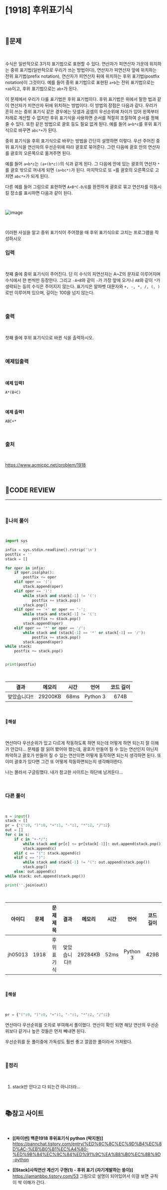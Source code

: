 # [1918] 후위표기식

<br/>

## **📝문제**

<br/>

수식은 일반적으로 3가지 표기법으로 표현할 수 있다. 연산자가 피연산자 가운데 위치하는 중위 표기법(일반적으로 우리가 쓰는 방법이다), 연산자가 피연산자 앞에 위치하는 전위 표기법(prefix notation), 연산자가 피연산자 뒤에 위치하는 후위 표기법(postfix notation)이 그것이다. 예를 들어 중위 표기법으로 표현된 `a+b`는 전위 표기법으로는 `+ab`이고, 후위 표기법으로는 `ab+`가 된다.

이 문제에서 우리가 다룰 표기법은 후위 표기법이다. 후위 표기법은 위에서 말한 법과 같이 연산자가 피연산자 뒤에 위치하는 방법이다. 이 방법의 장점은 다음과 같다. 우리가 흔히 쓰는 중위 표기식 같은 경우에는 덧셈과 곱셈의 우선순위에 차이가 있어 왼쪽부터 차례로 계산할 수 없지만 후위 표기식을 사용하면 순서를 적절히 조절하여 순서를 정해줄 수 있다. 또한 같은 방법으로 괄호 등도 필요 없게 된다. 예를 들어 `a+b*c`를 후위 표기식으로 바꾸면 `abc*+`가 된다.

중위 표기식을 후위 표기식으로 바꾸는 방법을 간단히 설명하면 이렇다. 우선 주어진 중위 표기식을 연산자의 우선순위에 따라 괄호로 묶어준다. 그런 다음에 괄호 안의 연산자를 괄호의 오른쪽으로 옮겨주면 된다.

예를 들어 `a+b*c`는 `(a+(b*c))`의 식과 같게 된다. 그 다음에 안에 있는 괄호의 연산자 `*`를 괄호 밖으로 꺼내게 되면 `(a+bc*)`가 된다. 마지막으로 또 `+`를 괄호의 오른쪽으로 고치면 `abc*+`가 되게 된다.

다른 예를 들어 그림으로 표현하면 `A+B*C-D/E`를 완전하게 괄호로 묶고 연산자를 이동시킬 장소를 표시하면 다음과 같이 된다.

<br/>

![image](https://www.acmicpc.net/JudgeOnline/upload/201007/4.png)

<br/>

이러한 사실을 알고 중위 표기식이 주어졌을 때 후위 표기식으로 고치는 프로그램을 작성하시오

### **입력**

<br/>

첫째 줄에 중위 표기식이 주어진다. 단 이 수식의 피연산자는 A~Z의 문자로 이루어지며 수식에서 한 번씩만 등장한다. 그리고 `-A+B`와 같이 `-`가 가장 앞에 오거나 `AB`와 같이 `*`가 생략되는 등의 수식은 주어지지 않는다. 표기식은 알파벳 대문자와 `+, -, *, /, (, )`로만 이루어져 있으며, 길이는 100을 넘지 않는다.

<br/>

### **출력**

<br/>

첫째 줄에 후위 표기식으로 바뀐 식을 출력하시오.

<br/>

### **예제입출력**

<br/>

**예제 입력1**

```
A*(B+C)
```

<br/>

**예제 출력1**

```
ABC+*
```

<br/>

### **출처**

<br/>

https://www.acmicpc.net/problem/1918

<br/>

## **🧐CODE REVIEW**
***

<br/>

### **🧾나의 풀이**

<br/>

```python
import sys

infix = sys.stdin.readline().rstrip('\n')
postfix = ''
stack = []

for oper in infix:
    if oper.isalpha():
        postfix += oper
    elif oper == '(':
        stack.append(oper)
    elif oper == ')':
        while stack and stack[-1] != '(':
            postfix += stack.pop()
        stack.pop()
    elif oper == '+' or oper == '-':
        while stack and stack[-1] != '(':
            postfix += stack.pop()
        stack.append(oper)
    elif oper == '*' or oper == '/':
        while stack and (stack[-1] == '*' or stack[-1] == '/'):
            postfix += stack.pop()
        stack.append(oper)
while stack:
    postfix += stack.pop()


print(postfix)
```

<br/>

결과	| 메모리 |	시간 |	언어 |	코드 길이 
:----:|:-----:|:-----:|:-----:|:--------:
맞았습니다!! |	29200KB |	68ms |	Python 3 |	674B

<br/>

#### **📝해설**

<br/>

연산마다 우선순위가 있고 다르게 작동하도록 하면 되는데 어떻게 하면 되는지 잘 이해가 안갔다... 문제를 잘 읽어 봤어야 했는데,
괄호가 만들어 질 수 있는 연산인지 아닌지 파악하고 괄호가 만들어 질 수 있는 연산이면 어떻게 동작하면 되는지 생각하면 된다. 또 이미 괄호가 있다면 그건 또 어떻게 작동하면되는지 생각해야한다.

나는 몰라서 구글링했다. 내가 참고한 사이트는 하단에 남겨둔다...

<br/>

### **다른 풀이**

<br/>

```python
s = input()
stack = []
pr = {"(":0, ")":0, "+":1, "-":1, "*":2, "/":2}
out = []
for c in s:
    if c in "+-*/":
        while stack and pr[c] <= pr[stack[-1]]: out.append(stack.pop())
        stack.append(c)
    elif c == "(": stack.append(c)
    elif c == ")":
        while stack and stack[-1] != "(": out.append(stack.pop())
        stack.pop()
    else: out.append(c)
while stack: out.append(stack.pop())

print(''.join(out))
```

<br/>

아이디 |	문제	| 문제 제목 |	결과	| 메모리 |	시간 |	언어 |	코드 길이 
:-----:|:-----:|:---------:|:-----:|:-----:|:-----:|:----:|:--------:
jh05013 | 1918 | 후위 표기식 | 맞았습니다!! | 29284KB | 52ms | Python 3 |	 429B

<br/>

#### **📝해설**

<br/>

```python
pr = {"(":0, ")":0, "+":1, "-":1, "*":2, "/":2}
```

연산마다 우선순위를 숫자로 부여해서 풀이했다. 연산이 확인 되면 해당 연산의 우선순위보다 같거나 높은 것들은 먼저 빼내면 된다.

우선순위를 둔 풀이중에 가독성도 훨씬 좋고 깔끔한 풀이라서 가져왔다.

<br/>

### **🔖정리**

<br/>

1. stack만 안다고 다 되는건 아니더라...

<br/>

## 📚참고 사이트

<br/>

- **[[파이썬] 백준1918 후위표기식 python (박지원)]**<br/>
https://pannchat.tistory.com/entry/%ED%8C%8C%EC%9D%B4%EC%8D%AC-%EB%B0%B1%EC%A4%80-%ED%9B%84%EC%9C%84%ED%91%9C%EA%B8%B0%EC%8B%9D-python

- **[[Stack]사칙연산 계산기 구현(1) - 후위 표기 (자기계발하는 쏭이)]**
https://jamanbbo.tistory.com/53
그림으로 설명이 되어있어서 이걸 보면 규칙이 싹 이해가 간다.